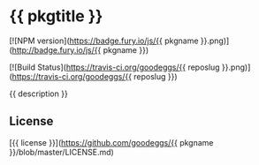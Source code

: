 # {{ pkgtitle }}

[![NPM version](https://badge.fury.io/js/{{ pkgname }}.png)](http://badge.fury.io/js/{{ pkgname }})

[![Build Status](https://travis-ci.org/goodeggs/{{ reposlug }}.png)](https://travis-ci.org/goodeggs/{{ reposlug }})

{{ description }}

## License

[{{ license }}](https://github.com/goodeggs/{{ pkgname }}/blob/master/LICENSE.md)
